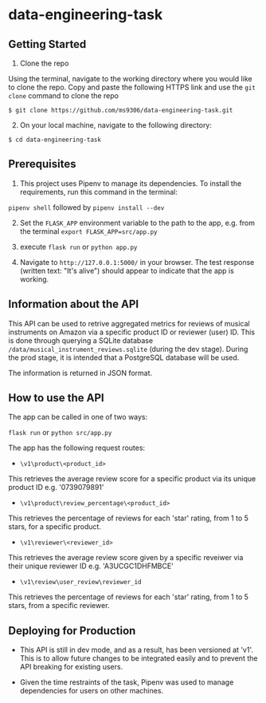data-engineering-task
=====================

Getting Started
---------------------------

1. Clone the repo 

Using the terminal, navigate to the working directory where you would like to clone the repo. 
Copy and paste the following HTTPS link and use the `git clone` command to clone the repo 

`$ git clone https://github.com/ms9306/data-engineering-task.git`

2. On your local machine, navigate to the following directory: 

`$ cd data-engineering-task`

Prerequisites
-----------------------------------

1. This project uses Pipenv to manage its dependencies. To install the requirements, run this command in the terminal: 

`pipenv shell` followed by `pipenv install --dev`


2. Set the `FLASK_APP` environment variable to the path to the app, e.g. from the terminal `export FLASK_APP=src/app.py` 

3. execute `flask run` or `python app.py`

4. Navigate to `http://127.0.0.1:5000/` in your browser. The test response (written text: "It's alive") should appear to indicate that the app is working. 


Information about the API 
-------------------------

This API can be used to retrive aggregated metrics for reviews of musical instruments on Amazon via a specific product ID or reviewer (user) ID. This is done through querying a SQLite database `/data/musical_instrument_reviews.sqlite` (during the dev stage). During the prod stage, it is intended that a PostgreSQL database will be used. 

The information is returned in JSON format. 

How to use the API
-------------------

The app can be called in one of two ways: 

`flask run` or `python src/app.py`

The app has the following request routes: 

- `\v1\product\<product_id>` 

This retrieves the average review score for a specific product via its unique product ID e.g. '0739079891'

- `\v1\product\review_percentage\<product_id>`

This retrieves the percentage of reviews for each 'star' rating, from 1 to 5 stars, for a specific product. 

- `\v1\reviewer\<reviewer_id>` 

This retrieves the average review score given by a specific reveiwer via their unique reviewer ID e.g. 'A3UCGC1DHFMBCE'

- `\v1\review\user_review\reviewer_id`

This retrieves the percentage of reviews for each 'star' rating, from 1 to 5 stars, from a specific reviewer. 

Deploying for Production 
-------------------------

- This API is still in dev mode, and as a result, has been versioned at 'v1'. This is to allow future changes to be integrated easily and to prevent the API breaking for existing users. 

- Given the time restraints of the task, Pipenv was used to manage dependencies for users on other machines. 